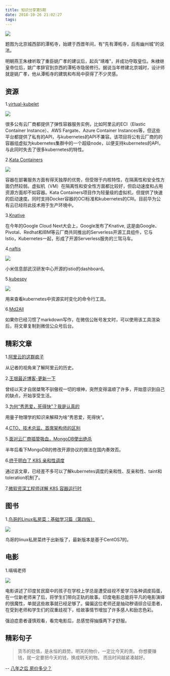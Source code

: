 ```yaml
---
title: 知识分享第5期
date: 2018-10-26 21:02:27
tags:
---
```


![](https://kuring.me/images/tanzhesi.jpeg)

题图为北京城西部的潭柘寺，始建于西晋年间，有“先有潭柘寺，后有幽州城”的说法。

明朝燕王朱棣听取了重臣姚广孝的建议后，起兵“靖难”，并成功夺取皇位。朱棣继皇帝位后，姚广孝辞官到京西的潭柘寺隐居修行。据说当年修建北京城时，设计师就是姚广孝，他从潭柘寺的建筑和布局中获得了不少灵感。

## 资源

1.[virtual-kubelet](https://github.com/virtual-kubelet/virtual-kubelet)

![](https://kuring.me/images/virtual-kubelet.svg)

很多公有云厂商都提供了弹性容器服务实例，比如阿里云的ECI（Elastic Container Instance）、AWS Fargate、Azure Container Instances等，但这些平台都提供了私有的API，与kubernetes的API不兼容。该项目将公有云厂商的的容器组虚拟为kubernetes集群中的一个超级node，以便支持kubernetes的API，与此同时失去了很多kubernetes的特性。

2.[Kata Containers](https://katacontainers.io/)

![](https://kuring.me/images/katacontainers.jpg)

容器在部署服务方面有得天独厚的优势，但受限于内核特性，在隔离性和安全性方面仍然较弱。虚拟机（VM）在隔离性和安全性方面都比较好，但启动速度和占用资源方面却不如容器。Kata Containers项目作为轻量级的虚拟机，但提供了快速的启动速度。同时支持Docker容器的OCI标准和kubernetes的CRI。目前华为公有云已经将此技术用于生产环境中。

3.[Knative](https://github.com/knative/)

在今年的Google Cloud Next大会上，Google发布了Knative, 这是由Google、Pivotal、Redhat和IBM等云厂商共同推出的Serverless开源工具组件，它与Istio，Kubernetes一起，形成了开源Serverless服务的三驾马车。

4.[naftis](https://github.com/XiaoMi/naftis)

![](https://kuring.me/images/naftis.png)

小米信息部武汉研发中心开源的istio的dashboard。

5.[kubespy](https://github.com/pulumi/kubespy)

![](https://kuring.me/images/kubespy.gif)

用来查看kubernetes中资源实时变化的命令行工具。

6.[Md2All](http://md.aclickall.com/)

如果你已经习惯了markdown写作，在微信公账号发文时，可以使用该工具渲染后，将文章复制到微信公众号后台。

## 精彩文章

1.[阿里云的这群疯子](https://mp.weixin.qq.com/s?__biz=MzU0NDEwMTc1MA==&mid=2247490379&idx=1&sn=17857e09e980b41bc188e592422c3459&chksm=fb001f52cc7796444cb18e5a483d3ad26e44fc70d543fa03fb2f56ae74d4db7d65e8d5df7b4e&mpshare=1&scene=1&srcid=1016QBaRRz9JrroPgKJ8xXBp%23rd)

从记者的视角来了解阿里云的历史。

2.[王垠最近博客-更新一下](http://www.yinwang.org/blog-cn/2018/10/14/update)

曾经以天才自居桀骜不驯傲视一切的垠神，突然变得温顺了许多，开始意识到自己的缺点，开始享受生活。

3.[为何“秀恩爱，死得快”？我是认真的](https://mp.weixin.qq.com/s/9vYnko3l8asVr2Mly5NjbQ)

用量子物理学的知识来解释为啥“秀恩爱，死得快”。

4.[CTO、技术总监、首席架构师的区别](https://mp.weixin.qq.com/s?__biz=MzAxOTc0NzExNg==&mid=2665515178&idx=1&sn=52cb7a6363a93a50fb5a6608fe0006a5&chksm=80d670e9b7a1f9ff3c99e444ad383905ea26793673ed6d220e889cfce66c833e4f48000e4525&mpshare=1&scene=1&srcid=1019RCPQVkN8CT6NF0xNe8Y5%23rd)

5.[面对云厂商插管吸血，MongoDB使出绝杀](https://mp.weixin.qq.com/s?__biz=MzI5OTM3MjMyNA==&mid=2247485701&idx=1&sn=ff6e2e6d3090555339bd93b111ae3d20&chksm=ec96d34edbe15a58a0aa8252defd77c378565e88bcf2d5f9a522043ecfc8302f6133f185f79b&mpshare=1&scene=1&srcid=1019jffSXvtK3BUofnCzPx9n%23rd)

半年后看下MongoDB的修改开源协议的做法在国内奏效否。

6.[终于明白了 K8S 亲和性调度](http://mp.weixin.qq.com/s?__biz=MzU4MjQ0MTU4Ng==&mid=2247483928&idx=1&sn=157497314c4c2a2f5ad93f4a0d4b20b7&chksm=fdb90d05cace8413f9e2470f6f8eacec4479031e7acc8acb63ae99c9b57a5e4d9a15c3d37db8&mpshare=1&scene=1&srcid=1024ksuGmq7gQIMXBcJPNFcF%23rd)

通过该文章，已经差不多可以了解kubernetes调度的亲和性、反亲和性、taint和toleration机制了。

7.[微软资深工程师详解 K8S 容器运行时](http://mp.weixin.qq.com/s?__biz=MzU1OTAzNzc5MQ==&mid=2247486496&idx=1&sn=0214f3d62b7d65350cd58ea6b4173184&chksm=fc1c2010cb6ba906a94f851184a15f462d16836c3ab5ab362ca5faeb40726f056a40261ccba6&mpshare=1&scene=1&srcid=1022SujMyNtcwnqLaT3fI3aM%23rd)


## 图书

1.[鸟哥的Linux私房菜：基础学习篇（第四版）](http://product.china-pub.com/8053114#ml)

![](https://kuring.me/images/niaoge_linux.png)

鸟哥的linux私房菜终于出新版了，最新版本是基于CentOS7的。

## 电影

1.嗝嗝老师

![](https://kuring.me/images/hichki.jpg)

电影讲述了印度贫民窟中的孩子在学校上学总是遭受歧视不爱学习各种调皮捣蛋，在一位新老师来了后，将学生们带向正轨的故事。印度电影总能将平凡的电影演绎的很魔性，单就这些故事就已经足够了。偏偏这位老师还是抽动秽语综合征患者，在受到老师和学生们的双重歧视下，给故事情节增加了许多感人和励志色彩。

强迫症患者谨慎观看，看完电影后，总感觉得抽搐两下才舒服。

## 精彩句子

> 货币的贬值，是永恒的趋势。明天的物价，一定比今天的贵。
你想要赚钱，就一定要把今天的钱，换成明天的物。
而且时间越紧凑越好。

-- [八年之后 房价多少？](https://mp.weixin.qq.com/s?__biz=MzUxMDAwOTE4OQ==&mid=2247483881&idx=2&sn=1226590dd47dd171e833fee97e43d30d&chksm=f908cbe3ce7f42f57d07e6c060a7f607b2c11d7f0542a3215800e1610b65c5f1ad0ddfded56d&mpshare=1&scene=1&srcid=10197m4srqox3aXZOybWcQgm%23rd)

